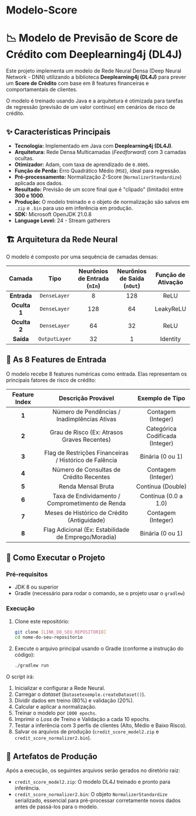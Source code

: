# Modelo-Score

# 📉 Modelo de Previsão de Score de Crédito com Deeplearning4j (DL4J)

Este projeto implementa um modelo de Rede Neural Densa (Deep Neural Network - DNN) utilizando a biblioteca **Deeplearning4j (DL4J)** para prever um **Score de Crédito** com base em 8 features financeiras e comportamentais de clientes.

O modelo é treinado usando Java e a arquitetura é otimizada para tarefas de regressão (previsão de um valor contínuo) em cenários de risco de crédito.

## ✨ Características Principais

* **Tecnologia:** Implementado em Java com **Deeplearning4j (DL4J)**.
* **Arquitetura:** Rede Densa Multicamadas (*Feedforward*) com 3 camadas ocultas.
* **Otimizador:** Adam, com taxa de aprendizado de `0.0005`.
* **Função de Perda:** Erro Quadrático Médio (`MSE`), ideal para regressão.
* **Pré-processamento:** Normalização Z-Score (`NormalizerStandardize`) aplicada aos dados.
* **Resultado:** Previsão de um score final que é "clipado" (limitado) entre **300 e 1000**.
* **Produção:** O modelo treinado e o objeto de normalização são salvos em `.zip` e `.bin` para uso em inferência em produção.
* **SDK:** Microsoft OpenJDK 21.0.8
* **Language Level:** 24 - Stream gatherers

## 🏗️ Arquitetura da Rede Neural

O modelo é composto por uma sequência de camadas densas:

| Camada | Tipo | Neurônios de Entrada (`nIn`) | Neurônios de Saída (`nOut`) | Função de Ativação |
| :---: | :---: | :---: | :---: | :---: |
| **Entrada** | `DenseLayer` | 8 | 128 | ReLU |
| **Oculta 1** | `DenseLayer` | 128 | 64 | LeakyReLU |
| **Oculta 2** | `DenseLayer` | 64 | 32 | ReLU |
| **Saída** | `OutputLayer` | 32 | 1 | Identity |

## 🔢 As 8 Features de Entrada

O modelo recebe 8 features numéricas como entrada. Elas representam os principais fatores de risco de crédito:

| Feature Index | Descrição Provável | Exemplo de Tipo |
| :---: | :---: | :---: |
| **1** | Número de Pendências / Inadimplências Ativas | Contagem (Integer) |
| **2** | Grau de Risco (Ex: Atrasos Graves Recentes) | Categórica Codificada (Integer) |
| **3** | Flag de Restrições Financeiras / Histórico de Falência | Binária (0 ou 1) |
| **4** | Número de Consultas de Crédito Recentes | Contagem (Integer) |
| **5** | Renda Mensal Bruta | Contínua (Double) |
| **6** | Taxa de Endividamento / Comprometimento de Renda | Contínua (0.0 a 1.0) |
| **7** | Meses de Histórico de Crédito (Antiguidade) | Contagem (Integer) |
| **8** | Flag Adicional (Ex: Estabilidade de Emprego/Moradia) | Binária (0 ou 1) |

## 🚀 Como Executar o Projeto

### Pré-requisitos

* JDK 8 ou superior
* Gradle (necessário para rodar o comando, se o projeto usar o `gradlew`)

### Execução

1.  Clone este repositório:
    ```bash
    git clone [LINK_DO_SEU_REPOSITORIO]
    cd nome-do-seu-repositorio
    ```
2.  Execute o arquivo principal usando o Gradle (conforme a instrução do código):
    ```bash
    ./gradlew run
    ```

O script irá:
1.  Inicializar e configurar a Rede Neural.
2.  Carregar o *dataset* (`Datasetexemple.createDataset()`).
3.  Dividir dados em treino (80%) e validação (20%).
4.  Calcular e aplicar a normalização.
5.  Treinar o modelo por `1000 epochs`.
6.  Imprimir o *Loss* de Treino e Validação a cada 10 epochs.
7.  Testar a inferência com 3 perfis de clientes (Alto, Médio e Baixo Risco).
8.  Salvar os arquivos de produção (`credit_score_model2.zip` e `credit_score_normalizer2.bin`).

## 💾 Artefatos de Produção

Após a execução, os seguintes arquivos serão gerados no diretório raiz:

* `credit_score_model2.zip`: O modelo DL4J treinado e pronto para inferência.
* `credit_score_normalizer2.bin`: O objeto `NormalizerStandardize` serializado, essencial para pré-processar corretamente novos dados antes de passá-los para o modelo.
